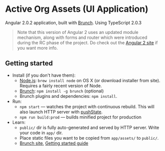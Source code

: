 # Active Org Assets (UI Application)


Angular 2.0.2 application, built with [Brunch](http://brunch.io). Using TypeScript 2.0.3

> Note that this version of Angular 2 uses an updated module mechanism, along with forms and router which were introduced during the RC phase of the project. Do check out the [Angular 2 site](https://angular.io) if you want more info.

## Getting started
* Install (if you don't have them):
    * [Node.js](http://nodejs.org): `brew install node` on OS X (or download installer from site). Requires a fairly recent version of Node.
    * [Brunch](http://brunch.io): `npm install -g brunch` (optional)
    * Brunch plugins and dependencies: `npm install`.
* Run:
    * `npm start` — watches the project with continuous rebuild. This will also launch HTTP server with [pushState](https://developer.mozilla.org/en-US/docs/Web/Guide/API/DOM/Manipulating_the_browser_history).
    * `npm run build:prod` — builds minified project for production
* Learn:
    * `public/` dir is fully auto-generated and served by HTTP server.  Write your code in `app/` dir.
    * Place static files you want to be copied from `app/assets/` to `public/`.
    * [Brunch site](http://brunch.io), [Getting started guide](https://github.com/brunch/brunch-guide#readme)
